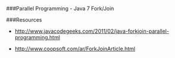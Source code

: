 ###Parallel Programming - Java 7 Fork/Join

###Resources

 * http://www.javacodegeeks.com/2011/02/java-forkjoin-parallel-programming.html
 
 * http://www.coopsoft.com/ar/ForkJoinArticle.html